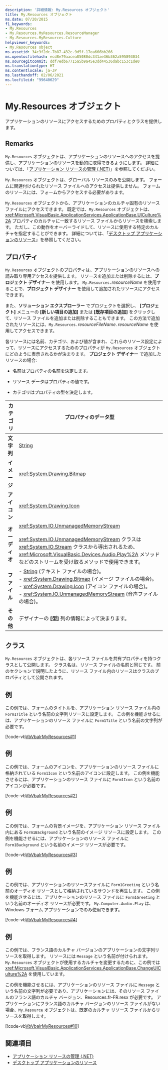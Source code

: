 ```yaml
---
description: '詳細情報: My.Resources オブジェクト'
title: My.Resources オブジェクト
ms.date: 07/20/2015
f1_keywords:
- My.Resources
- My.Resources.MyResources.ResourceManager
- My.Resources.MyResources.Culture
helpviewer_keywords:
- My.Resources object
ms.assetid: 34c3f2dc-7b87-432c-9d5f-17ea666bb266
ms.openlocfilehash: ecd8e79aacea85080dc341ae36b362a595893034
ms.sourcegitcommit: ddf7edb67715a5b9a45e3dd44536dabc153c1de0
ms.translationtype: HT
ms.contentlocale: ja-JP
ms.lasthandoff: 02/06/2021
ms.locfileid: "99640629"
---
```

# <a name="myresources-object"></a>My.Resources オブジェクト

アプリケーションのリソースにアクセスするためのプロパティとクラスを提供します。  
  
## <a name="remarks"></a>Remarks  

 `My.Resources` オブジェクトは、アプリケーションのリソースへのアクセスを提供し、アプリケーションのリソースを動的に取得できるようにします。 詳細については、「[アプリケーション リソースの管理 (.NET)](/visualstudio/ide/managing-application-resources-dotnet)」を参照してください。  
  
 `My.Resources` オブジェクトは、グローバル リソースのみを公開します。 フォームに関連付けられたリソース ファイルへのアクセスは提供しません。 フォームのリソースには、フォームからアクセスする必要があります。  
  
 `My.Resources` オブジェクトから、アプリケーションのカルチャ固有のリソース ファイルにアクセスできます。 既定では、`My.Resources` オブジェクトは、<xref:Microsoft.VisualBasic.ApplicationServices.ApplicationBase.UICulture%2A> プロパティのカルチャに一致するリソース ファイルからリソースを検索します。 ただし、この動作をオーバーライドして、リソースに使用する特定のカルチャを指定することができます。 詳細については、「[デスクトップ アプリケーションのリソース](../../../framework/resources/index.md)」を参照してください。  
  
## <a name="properties"></a>プロパティ  

 `My.Resources` オブジェクトのプロパティは、アプリケーションのリソースへの読み取り専用アクセスを提供します。 リソースを追加または削除するには、**プロジェクト デザイナー** を使用します。 `My.Resources.`*resourceName* を使用することで、**プロジェクト デザイナー** を使用して追加されたリソースにアクセスできます。  
  
 また、**ソリューション エクスプローラー** でプロジェクトを選択し、 **[プロジェクト]** メニューの **[新しい項目の追加]** または **[既存項目の追加]** をクリックして、リソース ファイルを追加または削除することもできます。 この方法で追加されたリソースには、`My.Resources.`*resourceFileName*`.`*resourceName* を使用してアクセスできます。  
  
 各リソースには名前、カテゴリ、および値が含まれ、これらのリソース設定によって、リソースにアクセスするためのプロパティが `My.Resources` オブジェクトにどのように表示されるかが決まります。 **プロジェクト デザイナー** で追加したリソースの場合:  
  
- 名前はプロパティの名前を決定します。  
  
- リソース データはプロパティの値です。  
  
- カテゴリはプロパティの型を決定します。  
  
|カテゴリ|プロパティのデータ型|  
|---|---|  
|**文字列**|[String](../data-types/string-data-type.md)|  
|**イメージ**|<xref:System.Drawing.Bitmap>|  
|**アイコン**|<xref:System.Drawing.Icon>|  
|**オーディオ**|<xref:System.IO.UnmanagedMemoryStream><br /><br /> <xref:System.IO.UnmanagedMemoryStream> クラスは <xref:System.IO.Stream> クラスから導出されるため、<xref:Microsoft.VisualBasic.Devices.Audio.Play%2A> メソッドなどのストリームを受け取るメソッドで使用できます。|  
|**ファイル**|-   [String](../data-types/string-data-type.md) (テキスト ファイルの場合)。<br />-   <xref:System.Drawing.Bitmap> (イメージ ファイルの場合)。<br />-   <xref:System.Drawing.Icon> (アイコン ファイルの場合)。<br />-   <xref:System.IO.UnmanagedMemoryStream> (音声ファイルの場合)。|  
|**その他**|デザイナーの **[型]** 列の情報によって決まります。|  
  
## <a name="classes"></a>クラス  

 `My.Resources` オブジェクトは、各リソース ファイルを共有プロパティを持つクラスとして公開します。 クラス名は、リソース ファイルの名前と同じです。 前のセクションで説明したように、リソース ファイル内のリソースはクラスのプロパティとして公開されます。  
  
## <a name="example"></a>例  

 この例では、フォームのタイトルを、アプリケーション リソース ファイル内の `Form1Title` という名前の文字列リソースに設定します。 この例を機能させるには、アプリケーションのリソース ファイルに `Form1Title` という名前の文字列が必要です。  
  
 [!code-vb[VbVbalrMyResources#1](~/samples/snippets/visualbasic/VS_Snippets_VBCSharp/VbVbalrMyResources/VB/Form1.vb#1)]  
  
## <a name="example"></a>例  

 この例では、フォームのアイコンを、アプリケーションのリソース ファイルに格納されている `Form1Icon` という名前のアイコンに設定します。 この例を機能させるには、アプリケーションのリソース ファイルに `Form1Icon` という名前のアイコンが必要です。  
  
 [!code-vb[VbVbalrMyResources#2](~/samples/snippets/visualbasic/VS_Snippets_VBCSharp/VbVbalrMyResources/VB/Form1.vb#2)]  
  
## <a name="example"></a>例  

 この例では、フォームの背景イメージを、アプリケーション リソース ファイル内にある `Form1Background` という名前のイメージ リソースに設定します。 この例を機能させるには、アプリケーションのリソース ファイルに `Form1Background` という名前のイメージ リソースが必要です。  
  
 [!code-vb[VbVbalrMyResources#3](~/samples/snippets/visualbasic/VS_Snippets_VBCSharp/VbVbalrMyResources/VB/Form1.vb#3)]  
  
## <a name="example"></a>例  

 この例では、アプリケーションのリソースファイルに `Form1Greeting` という名前のオーディオ リソースとして格納されているサウンドを再生します。 この例を機能させるには、アプリケーションのリソース ファイルに `Form1Greeting` という名前のオーディオ リソースが必要です。 `My.Computer.Audio.Play` は、Windows フォーム アプリケーションでのみ使用できます。  
  
 [!code-vb[VbVbalrMyResources#4](~/samples/snippets/visualbasic/VS_Snippets_VBCSharp/VbVbalrMyResources/VB/Form1.vb#4)]  
  
## <a name="example"></a>例  

 この例では、フランス語のカルチャ バージョンのアプリケーションの文字列リソースを取得します。 リソースには `Message` という名前が付けられます。 `My.Resources` オブジェクトが使用するカルチャを変更するために、この例では <xref:Microsoft.VisualBasic.ApplicationServices.ApplicationBase.ChangeUICulture%2A> を使用しています。  
  
 この例を機能させるには、アプリケーションのリソース ファイルに `Message` という名前の文字列が必要であり、アプリケーションには、そのリソース ファイルのフランス語のカルチャ バージョン、Resources.fr-FR.resx が必要です。 アプリケーションにフランス語のカルチャ バージョンのリソース ファイルがない場合、`My.Resource` オブジェクトは、既定のカルチャ リソース ファイルからリソースを取得します。  
  
 [!code-vb[VbVbalrMyResources#10](~/samples/snippets/visualbasic/VS_Snippets_VBCSharp/VbVbalrMyResources/VB/Form1.vb#10)]  
  
## <a name="see-also"></a>関連項目

- [アプリケーション リソースの管理 (.NET)](/visualstudio/ide/managing-application-resources-dotnet)
- [デスクトップ アプリケーションのリソース](../../../framework/resources/index.md)
